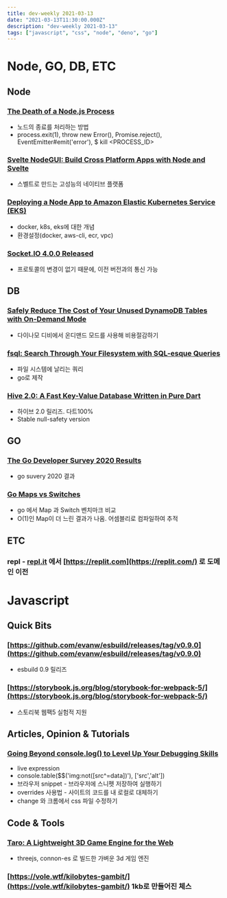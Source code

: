 ```yaml
---
title: dev-weekly 2021-03-13
date: "2021-03-13T11:30:00.000Z"
description: "dev-weekly 2021-03-13"
tags: ["javascript", "css", "node", "deno", "go"]
---
```


# Node, GO, DB, ETC

## Node

### **[The Death of a Node.js Process](https://thomashunter.name/posts/2021-03-08-the-death-of-a-nodejs-process)**

- 노드의 종료를 처리하는 방법
- process.exit(1), throw new Error(), Promise.reject(), EventEmitter#emit('error'), $ kill <PROCESS_ID>

### **[Svelte NodeGUI: Build Cross Platform Apps with Node and Svelte](https://svelte.nodegui.org/)**

- 스벨트로 만드는 고성능의 네이티브 플랫폼

### **[Deploying a Node App to Amazon Elastic Kubernetes Service (EKS)](https://techblog.geekyants.com/amazon-eks-deploying-a-nodejs-app-using-docker-and-k8s-on-aws)**

- docker, k8s, eks에 대한 개념
- 환경설정(docker, aws-cli, ecr, vpc)

### **[Socket.IO 4.0.0 Released](https://socket.io/blog/socket-io-4-release/)**

- 프로토콜의 변경이 없기 때문에, 이전 버전과의 통신 가능

## DB

### **[Safely Reduce The Cost of Your Unused DynamoDB Tables with On-Demand Mode](https://aws.amazon.com/ko/blogs/database/safely-reduce-the-cost-of-your-unused-amazon-dynamodb-tables-using-on-demand-mode/)**

- 다이나모 디비에서 온디맨드 모드를 사용해 비용절감하기

### **[fsql: Search Through Your Filesystem with SQL-esque Queries](https://github.com/kashav/fsql)**

- 파일 시스템에 날리는 쿼리
- go로 제작

### **[Hive 2.0: A Fast Key-Value Database Written in Pure Dart](https://github.com/hivedb/hive)**

- 하이브 2.0 릴리즈. 다트100%
- Stable null-safety version

## GO

### **[The Go Developer Survey 2020 Results](https://blog.golang.org/survey2020-results)**

- go suvery 2020 결과

### **[Go Maps vs Switches](https://adayinthelifeof.nl/2021/03/04/go-map-vs-switch.html)**

- go 에서 Map 과 Switch 벤치마크 비교
- O(1)인 Map이 더 느린 결과가 나옴. 어셈블리로 컴파일하여 추적

## ETC

### **repl - [repl.it](http://repl.it) 에서 [https://replit.com](https://replit.com/) 로 도메인 이전**

# Javascript

## Quick Bits

### **[https://github.com/evanw/esbuild/releases/tag/v0.9.0](https://github.com/evanw/esbuild/releases/tag/v0.9.0)**

- esbuild 0.9 릴리즈

### **[https://storybook.js.org/blog/storybook-for-webpack-5/](https://storybook.js.org/blog/storybook-for-webpack-5/)**

- 스토리북 웹팩5 실험적 지원

## Articles, Opinion & Tutorials

### **[Going Beyond console.log() to Level Up Your Debugging Skills](https://www.sitepoint.com/beyond-console-log-level-up-your-debugging-skills/)**

- live expression
- console.table($$('img:not([src^=data])'), ['src','alt'])
- 브라우저 snippet - 브라우저에 스니펫 저장하여 실행하기
- overrides 사용법 - 사이트의 코드를 내 로컬로 대체하기
- change 와 크롬에서 css 파일 수정하기

## Code & Tools

### **[Taro: A Lightweight 3D Game Engine for the Web](https://github.com/Cloud9c/taro)**

- threejs, connon-es 로 빌드한 가벼운 3d 게임 엔진

### **[https://vole.wtf/kilobytes-gambit/](https://vole.wtf/kilobytes-gambit/) 1kb로 만들어진 체스**